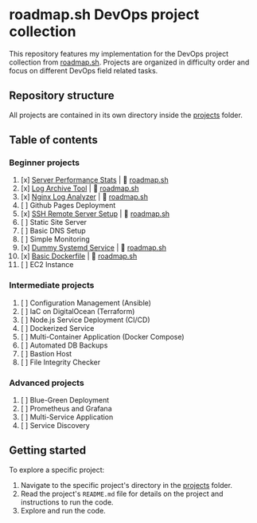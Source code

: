 # roadmap.sh DevOps project collection

This repository features my implementation for the DevOps project collection from [roadmap.sh](https://roadmap.sh/devops/projects). Projects are organized in difficulty order and focus on different DevOps field related tasks.

## Repository structure
All projects are contained in its own directory inside the [projects](projects) folder.

## Table of contents
### Beginner projects
1. [x] [Server Performance Stats](projects/beginner/server-performance-status) | :link: [roadmap.sh](https://roadmap.sh/projects/server-stats)
2. [x] [Log Archive Tool](projects/beginner/log-archive-tool) | :link: [roadmap.sh](https://roadmap.sh/projects/log-archive-tool)
3. [x] [Nginx Log Analyzer](projects/beginner/nginx-log-analyzer) | :link: [roadmap.sh](https://roadmap.sh/projects/nginx-log-analyser)
4. [ ] Github Pages Deployment
5. [x] [SSH Remote Server Setup](projects/beginner/ssh-remote-server-setup) | :link: [roadmap.sh](https://roadmap.sh/projects/ssh-remote-server-setup)
6. [ ] Static Site Server
7. [ ] Basic DNS Setup
8. [ ] Simple Monitoring
9. [x] [Dummy Systemd Service](projects/beginner/dummy-systemd-service) | :link: [roadmap.sh](https://roadmap.sh/projects/dummy-systemd-service)
10. [x] [Basic Dockerfile](projects/beginner/basic-dockerfile) | :link: [roadmap.sh](https://roadmap.sh/projects/basic-dockerfile)
11. [ ] EC2 Instance

### Intermediate projects
1. [ ] Configuration Management (Ansible)
2. [ ] IaC on DigitalOcean (Terraform)
3. [ ] Node.js Service Deployment (CI/CD)
4. [ ] Dockerized Service
5. [ ] Multi-Container Application (Docker Compose)
6. [ ] Automated DB Backups
7. [ ] Bastion Host
8. [ ] File Integrity Checker

### Advanced projects
1. [ ] Blue-Green Deployment
2. [ ] Prometheus and Grafana
3. [ ] Multi-Service Application
4. [ ] Service Discovery

## Getting started
To explore a specific project:
1. Navigate to the specific project's directory in the [projects](projects) folder.
2. Read the project's `README.md` file for details on the project and instructions to run the code.
3. Explore and run the code.
